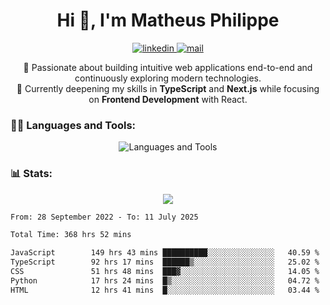 
<h1 align="center">Hi 👋, I'm Matheus Philippe</h1>
<p align="center">
  <a href="https://www.linkedin.com/in/matheusphilippe-" target="_blank" rel="noopener noreferrer">
    <img alt="linkedin" src="https://img.shields.io/static/v1?label=&message=Linkedin&color=blue&logo=linkedin&style=for-the-badge" /> </a>
  <a href="mailto:matheus.philippe2002@gmail.com">
    <img alt="mail" src="https://img.shields.io/badge/Gmail-D14836?style=for-the-badge&logo=gmail&logoColor=white" /> </a>
 <p align="center">
  🚀 Passionate about building intuitive web applications end-to-end and continuously exploring modern technologies.
  <br />
  🌱 Currently deepening my skills in <strong>TypeScript</strong> and <strong>Next.js</strong> while focusing on <strong>Frontend Development</strong> with React.
</p>

   
</p>



<h3 align="left">🧑‍💻 Languages and Tools:</h3>

<p align="center">
  <img src="https://skillicons.dev/icons?i=ts,js,react,nodejs,express,mongodb,tailwind,vite,html,css,git,vscode,linux" alt="Languages and Tools" />

</p>

<h3 align="left"> 📊 Stats: </h3>

<p align="center">
  <img src="https://github-readme-stats.vercel.app/api/top-langs?username=mph7&show_icons=true&theme=tokyonight&hide_border=true&locale=en&langs_count=6&layout=compact" /> 



<!--START_SECTION:waka-->

```txt
From: 28 September 2022 - To: 11 July 2025

Total Time: 368 hrs 52 mins

JavaScript        149 hrs 43 mins ██████████░░░░░░░░░░░░░░░   40.59 %
TypeScript        92 hrs 17 mins  ██████▒░░░░░░░░░░░░░░░░░░   25.02 %
CSS               51 hrs 48 mins  ███▓░░░░░░░░░░░░░░░░░░░░░   14.05 %
Python            17 hrs 24 mins  █▒░░░░░░░░░░░░░░░░░░░░░░░   04.72 %
HTML              12 hrs 41 mins  █░░░░░░░░░░░░░░░░░░░░░░░░   03.44 %
```

<!--END_SECTION:waka-->
</p>
